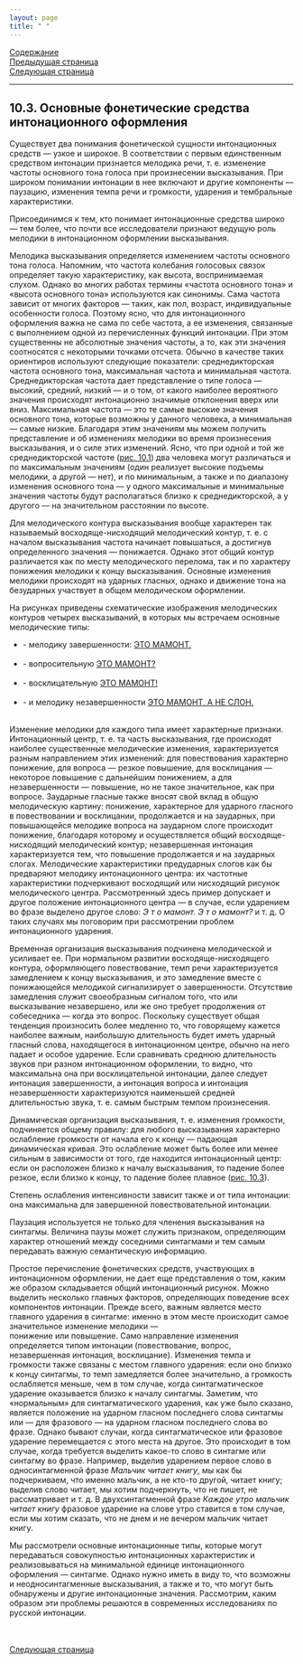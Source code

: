 ```yaml
---
layout: page
title: " "
---
```

<a href="contents.html">Содержание</a><br>
<a href="102.html">Предыдущая страница</a><br>
<a href="104.html">Следующая страница</a>
<hr>

## 10.3. Основные фонетические средства интонационного оформления
Существует два понимания фонетической сущности интонационных средств — узкое и широкое. 
В соответствии с первым единственным средством интонации признается мелодика речи, т. е. 
изменение частоты основного тона голоса при произнесении высказывания. При широком 
понимании интонации в нее включают и другие компоненты — паузацию, изменения темпа 
речи и громкости, ударения и тембральные характеристики. 

Присоединимся к тем, кто понимает интонационные средства широко — тем более, что почти 
все исследователи признают ведущую роль мелодики в интонационном оформлении высказывания. 

Мелодика высказывания определяется изменением частоты основного тона голоса. Напомним,
что частота колебания голосовых связок определяет такую характеристику, как высота, 
воспринимаемая слухом. Однако во многих работах термины «частота основного тона» и «высота 
основного тона» используются как синонимы. Сама частота зависит от многих факторов — 
таких, как пол, возраст, индивидуальные особенности голоса. 
Поэтому ясно, что для интонационного оформления важна не сама по себе частота, а ее изменения, 
связанные с выполнением одной из перечисленных функций интонации. При этом существенны не 
абсолютные значения частоты, а то, как эти значения соотносятся с некоторыми точками отсчета.
Обычно в качестве таких ориентиров используют следующие показатели: среднедикторская частота
основного тона, максимальная частота и минимальная частота. Среднедикторская частота дает 
представление о типе голоса — высокий, средний, низкий — и о том, от какого наиболее вероятного
значения происходят интонационно значимые отклонения вверх или вниз. Максимальная частота —
это те самые высокие значения основного тона, которые возможны у данного человека, а минимальная — 
самые низкие. Благодаря этим значениям мы можем получить представление и об изменениях мелодики 
во время произнесения высказывания, и о силе этих изменений. Ясно, что при одной и той же 
среднедикторской частоте  (<a href="RIS/ris10-1.html">рис. 10.1</a>) два человека могут различаться 
и по максимальным значениям 
(один реализует высокие подъемы мелодики, а другой — нет), и по минимальным,  а также  и
по диапазону изменения основного тона — у одного максимальные и минимальные значения частоты 
будут располагаться близко к среднедикторской, а у другого — на значительном расстоянии по высоте. 

Для мелодического контура высказывания вообще характерен так называемый восходяще-нисходящий 
мелодический контур, т. е. с началом высказывания частота начинает повышаться, а достигнув 
определенного значения — понижается. Однако этот общий контур различается как по месту 
мелодического перелома, так и по характеру понижения мелодики к концу высказывания. 
Основные изменения мелодики происходят на ударных гласных, однако и движение тона на 
безударных участвует в общем мелодическом оформлении.

На рисунках приведены схематические изображения 
мелодических контуров четырех высказываний, в которых мы встречаем основные мелодические 
типы:

<ul>
<li>-	мелодику завершенности: <a href="thesis10/Pic/Affirm.html">ЭТО МАМОНТ. </a></li><br>
<li>-	вопросительную <a href="thesis10/Pic/Ques.html">ЭТО МАМОНТ?</a> 
</li><br>
<li>-	восклицательную <a href="thesis10/Pic/Exclam.html">ЭТО МАМОНТ!</a>
</li><br>
<li>-	и мелодику незавершенности <a href="thesis10/Pic/Incompl.html">ЭТО МАМОНТ, А НЕ СЛОН.</a> 
</li><br>
</ul>Изменение мелодики для каждого типа 
имеет характерные признаки. Интонационный центр, т. е. та часть высказывания, где происходят 
наиболее существенные мелодические изменения, характеризуется разным направлением этих 
изменений: для повествования характерно понижение, для вопроса — резкое повышение, 
для восклицания — некоторое повышение с дальнейшим понижением, а для незавершенности — 
повышение, но не такое значительное, как при вопросе. Заударные гласные также вносят свой вклад 
в общую мелодическую картину: понижение, характерное для ударного гласного в повествовании и 
восклицании, продолжается и на заударных, при повышающейся мелодике вопроса на заударном 
слоге происходит понижение, благодаря которому и осуществляется общий восходяще-нисходящий
мелодический контур; незавершенная интонация характеризуется тем, что повышение продолжается 
и на заударных слогах. Мелодические характеристики предударных слогов как бы предваряют 
мелодику интонационного центра: их частотные характеристики подчеркивают восходящий или 
нисходящий рисунок мелодического центра. Рассмотренный здесь пример допускает и другое
положение интонационного центра — в случае, если ударением во фразе выделено другое слово: 
<i>Э т о  мамонт.  Э т о  мамонт?</i> и т. д. О таких случаях мы поговорим при рассмотрении проблем 
интонационного ударения. 

Временная организация высказывания подчинена мелодической и усиливает ее. При нормальном 
развитии восходяще-нисходящего контура, оформляющего повествование, темп речи характеризуется 
замедлением к концу высказывания, и это замедление вместе с понижающейся мелодикой сигнализирует
о завершенности. Отсутствие замедления служит своеобразным сигналом того, что или высказывание 
незавершено, или же оно требует продолжения от собеседника — когда это вопрос. Поскольку существует
общая тенденция произносить более медленно то, что говорящему кажется наиболее важным, наибольшую
длительность будет иметь ударный гласный слова, находящегося в интонационном центре, обычно на него
падает и особое ударение. Если сравнивать среднюю длительность звуков при разном интонационном 
оформлении, то видно, что максимальна она при восклицательной интонации, далее следует интонация
завершенности, а интонация вопроса и интонация незавершенности характеризуются наименьшей средней
длительностью звука, 
т. е. самым быстрым темпом произнесения. 

Динамическая организация высказывания, т. е. изменения громкости, подчиняется общему правилу: 
для любого высказывания характерно ослабление громкости от начала его к концу — падающая 
динамическая кривая. Это ослабление может быть более или менее сильным в зависимости от того, 
где находится интонационный центр: если он расположен близко к началу высказывания, то падение
более резкое, если близко к концу, то падение более плавное (<a href="RIS/ris10-3.html">рис. 10.3</a>). 

Степень ослабления интенсивности зависит также и от типа интонации: она максимальна для
завершенной повествовательной интонации. 

Паузация используется не только для членения высказывания на синтагмы. Величина паузы 
может служить признаком, определяющим характер отношений между соседними синтагмами и 
тем самым передавать важную семантическую информацию. 

Простое перечисление фонетических средств, участвующих в интонационном оформлении,
не дает еще представления о том, каким же образом складывается общий интонационный рисунок. 
Можно выделить несколько главных факторов, определяющих поведение всех компонентов интонации.
Прежде всего, важным является место главного ударения в синтагме: именно в этом месте 
происходит самое значительное изменение мелодики —  
понижение или повышение. Само направление изменения определяется типом интонации 
(повествование, вопрос, незавершенная интонация, восклицание). Изменения темпа и громкости
также связаны с местом главного ударения: если оно близко к концу синтагмы, то темп замедляется
более значительно, а громкость ослабляется меньше, чем в том случае, когда синтагматическое 
ударение оказывается близко к началу синтагмы. Заметим, что «нормальным» для синтагматического
ударения, как уже было сказано, является положение на ударном гласном последнего слова
синтагмы или — для фразового — на ударном гласном последнего слова во фразе. Однако
бывают случаи, когда синтагматическое или фразовое ударение перемещается с этого места 
на другое. Это происходит в том случае, когда требуется выделить какое-то слово в синтагме 
или синтагму во фразе. Например, выделив ударением первое слово в односинтагменной 
фразе <i>Мальчик читает книгу</i>, мы как бы подчеркиваем, что именно мальчик, а не кто-то другой,
читает книгу; выделив слово читает, мы хотим подчеркнуть, что не пишет, не рассматривает 
и т. д. В двухсинтагменной фразе <i>Каждое утро мальчик читает книгу</i> фразовое ударение на слове
утро ставится в том случае, если мы хотим сказать, что не днем и не вечером мальчик читает книгу. 

Мы рассмотрели основные интонационные типы, которые могут передаваться совокупностью
интонационных характеристик и реализовываться на минимальной единице интонационного
оформления — синтагме. Однако нужно иметь в виду то, что возможны и неодносинтагменные 
высказывания, а также и то, что могут быть обнаружены и другие интонационные значения. 
Рассмотрим, каким образом эти проблемы решаются в современных исследованиях по русской
интонации. 


<br><br>
<a href="104.html">Следующая страница</a>

